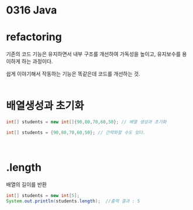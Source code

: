 # 0316 Java

# refactoring
기존의 코드 기능은 유지하면서 내부 구조를 개선하여 가독성을 높이고, 유지보수를 용이하게 하는 과정이다.

쉽게 이야기해서 작동하는 기능은 똑같은데 코드를 개선하는 것.
<br><br>
# 배열생성과 초기화
```java
int[] students = new int[]{90,80,70,60,50}; // 배열 생성과 초기화
```
```java
int[] students = {90,80,70,60,50}; // 간략화할 수도 있다.
```
<br>

# .length

배열의 길이를 반환 
```java
int[] students = new int[5];
System.out.println(students.length);  //출력 결과 : 5
```